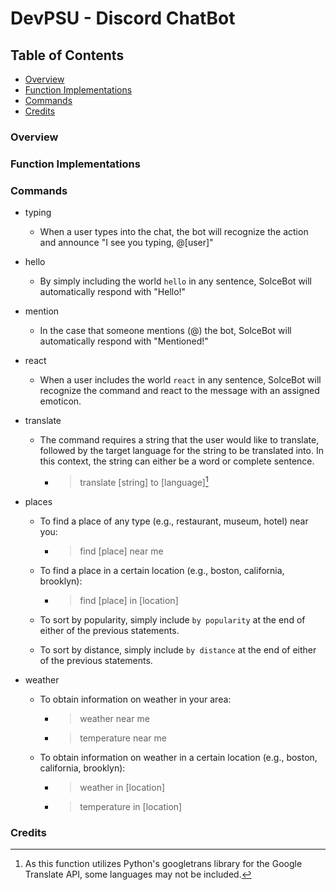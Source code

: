 # DevPSU - Discord ChatBot

## Table of Contents
* [Overview](https://github.com/nic-che/dev_chatbot#overview)
* [Function Implementations](https://github.com/nic-che/dev_chatbot#function-implementations)
* [Commands](https://github.com/nic-che/dev_chatbot#commands)
* [Credits](https://github.com/nic-che/dev_chatbot#credits)

### Overview

### Function Implementations

### Commands

- typing
    - When a user types into the chat, the bot will recognize the action and announce "I see you typing, @[user]"

- hello
    - By simply including the world `hello` in any sentence, SolceBot will automatically respond with "Hello!"

- mention
    - In the case that someone mentions (@) the bot, SolceBot will automatically respond with "Mentioned!"

- react
    - When a user includes the world `react` in any sentence, SolceBot will recognize the command and react to the message with an assigned emoticon.

- translate
    - The command requires a string that the user would like to translate, followed by the target language for the string to be translated into. In this context, the string can either be a word or complete sentence.
        - > translate [string] to [language][^1]

    [^1]: As this function utilizes Python's googletrans library for the Google Translate API, some languages may not be included.

- places
    - To find a place of any type (e.g., restaurant, museum, hotel) near you:
        - > find [place] near me

    - To find a place in a certain location (e.g., boston, california, brooklyn):
        - > find [place] in [location]

    - To sort by popularity, simply include `by popularity` at the end of either of the previous statements.

    - To sort by distance, simply include `by distance` at the end of either of the previous statements.

- weather
    - To obtain information on weather in your area:
        - > weather near me
        - > temperature near me

    - To obtain information on weather in a certain location (e.g., boston, california, brooklyn):
        - > weather in [location]
        - > temperature in [location]

### Credits

